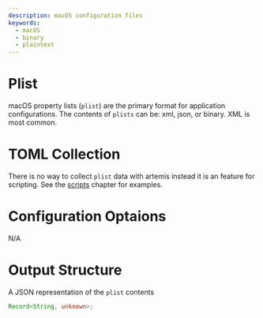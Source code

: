 ```yaml
---
description: macOS configuration files
keywords:
  - macOS
  - binary
  - plaintext
---
```


# Plist

macOS property lists (`plist`) are the primary format for application
configurations. The contents of `plists` can be: xml, json, or binary. XML is
most common.

# TOML Collection

There is no way to collect `plist` data with artemis instead it is an feature
for scripting. See the [scripts](../../Intro/Scripting/scripts.md) chapter for
examples.

# Configuration Optaions

N/A

# Output Structure

A JSON representation of the `plist` contents

```typescript
Record<String, unknown>;
```

